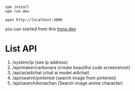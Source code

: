```
npm install
npm run dev
```

```
open http://localhost:3000
```

<p>you can started from this <a href="https://hono.dev/docs/getting-started/nodejs" target="_blank">hono.dev</a><p>

# List API
1. /system/ip (see ip address)
2. /api/maker/carbonara (create beautiful code screenshoot)
3. /api/ai/ai4chat (chat ai model ai4chat)
4. /api/search/pinterest (search image from pinterest)
5. /api/search/konachan (Search image anime character)